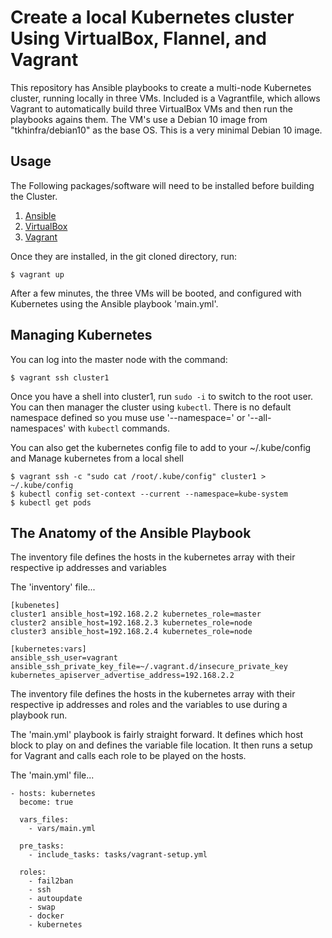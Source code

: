 # Create a local Kubernetes cluster Using VirtualBox, Flannel, and Vagrant

This repository has Ansible playbooks to create a multi-node Kubernetes cluster, running locally in three VMs. Included is a Vagrantfile, which allows Vagrant to automatically build three VirtualBox VMs and then run the playbooks agains them. The VM's use a Debian 10 image from "tkhinfra/debian10" as the base OS. This is a very minimal Debian 10 image.

## Usage

The Following packages/software will need to be installed before building the Cluster.

  1. [Ansible](https://docs.ansible.com/ansible/latest/installation_guide/intro_installation.html)
  2. [VirtualBox](https://www.virtualbox.org/wiki/Downloads)
  3. [Vagrant](https://www.vagrantup.com/downloads.html)

Once they are installed, in the git cloned directory, run:

    $ vagrant up

After a few minutes, the three VMs will be booted, and configured with Kubernetes using the Ansible playbook 'main.yml'.

## Managing Kubernetes

You can log into the master node with the command:

    $ vagrant ssh cluster1

Once you have a shell into cluster1, run `sudo -i` to switch to the root user. You can then manager the cluster using `kubectl`. There is
no default namespace defined so you muse use '--namespace=<ns>' or '--all-namespaces' with `kubectl` commands.

You can also get the kubernetes config file to add to your ~/.kube/config and Manage kubernetes from a local shell

    $ vagrant ssh -c "sudo cat /root/.kube/config" cluster1 > ~/.kube/config
    $ kubectl config set-context --current --namespace=kube-system
    $ kubectl get pods

## The Anatomy of the Ansible Playbook

The inventory file defines the hosts in the kubernetes array with their respective ip addresses and variables

The 'inventory' file...

    [kubenetes]
    cluster1 ansible_host=192.168.2.2 kubernetes_role=master
    cluster2 ansible_host=192.168.2.3 kubernetes_role=node
    cluster3 ansible_host=192.168.2.4 kubernetes_role=node

    [kubernetes:vars]
    ansible_ssh_user=vagrant
    ansible_ssh_private_key_file=~/.vagrant.d/insecure_private_key
    kubernetes_apiserver_advertise_address=192.168.2.2


The inventory file defines the hosts in the kubernetes array with their respective ip addresses
and roles and the variables to use during a playbook run.  

The 'main.yml' playbook is fairly straight forward. It defines which host block to play on and defines the variable file location.
It then runs a setup for Vagrant and calls each role to be played on the hosts.

The 'main.yml' file...

    - hosts: kubernetes
      become: true

      vars_files:
        - vars/main.yml

      pre_tasks:
        - include_tasks: tasks/vagrant-setup.yml

      roles:
        - fail2ban
        - ssh
        - autoupdate
        - swap
        - docker
        - kubernetes
